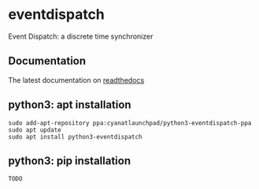 # eventdispatch
Event Dispatch: a discrete time synchronizer

## Documentation

The latest documentation on [readthedocs](https://eventdispatch.readthedocs.io/en/latest/)

## python3: apt installation
```
sudo add-apt-repository ppa:cyanatlaunchpad/python3-eventdispatch-ppa
sudo apt update
sudo apt install python3-eventdispatch
```

## python3: pip installation
```
TODO
```